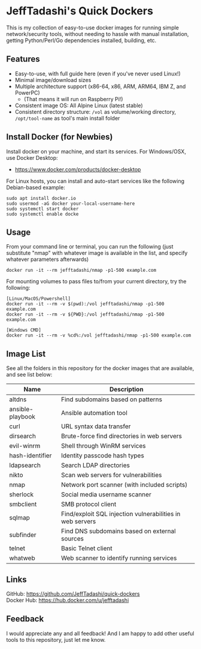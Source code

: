 # JeffTadashi's Quick Dockers

This is my collection of easy-to-use docker images for running simple network/security tools, without needing to hassle with manual installation, getting Python/Perl/Go dependencies installed, building, etc.

## Features 
- Easy-to-use, with full guide here (even if you've never used Linux!)
- Minimal image/download sizes
- Multiple architecture support (x86-64, x86, ARM, ARM64, IBM Z, and PowerPC)
    - (That means it will run on Raspberry Pi!)
- Consistent image OS: All Alpine Linux (latest stable)
- Consistent directory structure: `/vol` as volume/working directory, `/opt/tool-name` as tool's main install folder

## Install Docker (for Newbies)
Install docker on your machine, and start its services. For Windows/OSX, use Docker Desktop:
- https://www.docker.com/products/docker-desktop  

For Linux hosts, you can install and auto-start services like the following Debian-based example:
```
sudo apt install docker.io
sudo usermod -aG docker your-local-username-here
sudo systemctl start docker
sudo systemctl enable docke
```

## Usage
From your command line or terminal, you can run the following (just substitute "nmap" with whatever image is available in the list, and specify whatever parameters afterwards)
```
docker run -it --rm jefftadashi/nmap -p1-500 example.com
```
For mounting volumes to pass files to/from your current directory, try the following:
```
[Linux/MacOS/Powershell]
docker run -it --rm -v $(pwd):/vol jefftadashi/nmap -p1-500 example.com
docker run -it --rm -v ${PWD}:/vol jefftadashi/nmap -p1-500 example.com

[Windows CMD]
docker run -it --rm -v %cd%:/vol jefftadashi/nmap -p1-500 example.com
```

## Image List

See all the folders in this repository for the docker images that are available, and see list below:

Name | Description
--- | ---
altdns | Find subdomains based on patterns
ansible-playbook | Ansible automation tool
curl | URL syntax data transfer
dirsearch | Brute-force find directories in web servers
evil-winrm | Shell through WinRM services 
hash-identifier | Identity passcode hash types
ldapsearch | Search LDAP directories
nikto | Scan web servers for vulnerabilities
nmap | Network port scanner (with included scripts)
sherlock | Social media username scanner
smbclient | SMB protocol client
sqlmap | Find/exploit SQL injection vulnerabilities in web servers
subfinder | Find DNS subdomains based on external sources
telnet | Basic Telnet client
whatweb | Web scanner to identify running services

## Links

GitHub: https://github.com/JeffTadashi/quick-dockers  
Docker Hub: https://hub.docker.com/u/jefftadashi

## Feedback

I would appreciate any and all feedback! And I am happy to add other useful tools to this repository, just let me know.